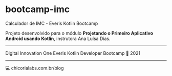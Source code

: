 # bootcamp-imc
Calculador de IMC - Everis Kotlin Bootcamp

Projeto desenvolvido para o módulo **Projetando o Primeiro Aplicativo Android usando Kotlin**, instrutora Ana Luísa Dias.

*****

Digital Innovation One
Everis Kotlin Developer Bootcamp :green_heart:
2021

****

:computer: chicorialabs.com.br/blog
